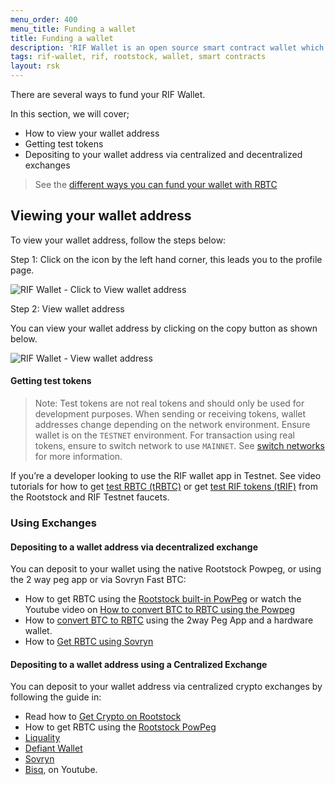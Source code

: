 ```yaml
---
menu_order: 400
menu_title: Funding a wallet
title: Funding a wallet
description: 'RIF Wallet is an open source smart contract wallet which enables businesses to create and deploy fully customizable on-chain wallets'
tags: rif-wallet, rif, rootstock, wallet, smart contracts
layout: rsk
---
```


There are several ways to fund your RIF Wallet.

In this section, we will cover;
* How to view your wallet address
* Getting test tokens
* Depositing to your wallet address via centralized and decentralized exchanges

> See the [different ways you can fund your wallet with RBTC](/guides/get-crypto-on-rsk/)

## Viewing your wallet address

To view your wallet address, follow the steps below:

Step 1: Click on the icon by the left hand corner, this leads you to the profile page.

<div class="image-container">
    <img src="/assets/img/rif-wallet/5-user-guide-view-wallet-address.jpg"  title="RIF Wallet - Click to View wallet address"/>
</div>

Step 2: View wallet address

You can view your wallet address by clicking on the copy button as shown below.

<div class="image-container">
    <img src="/assets/img/rif-wallet/5a-user-guide-view-wallet-address.jpg"  title="RIF Wallet - View wallet address"/>
</div>

#### Getting test tokens

> Note: Test tokens are not real tokens and should only be used for development purposes. When sending or receiving tokens, wallet addresses change depending on the network environment. Ensure wallet is on the `TESTNET` environment. For transaction using real tokens, ensure to switch network  to use `MAINNET`. See [switch networks](/rif/wallet/user-guide/switch-networks/) for more information.

If you’re a developer looking to use the RIF wallet app in Testnet. See video tutorials for how to get [test RBTC (tRBTC)](https://youtu.be/twfK8Rd5hak) or get [test RIF tokens (tRIF)](https://youtu.be/ttb8EOTWey8) from the Rootstock and RIF Testnet faucets.

### Using Exchanges

#### Depositing to a wallet address via decentralized exchange

You can deposit to your wallet using the native Rootstock Powpeg, or using the 2 way peg app or via Sovryn Fast BTC:

* How to get RBTC using the [Rootstock built-in PowPeg](/guides/get-crypto-on-rsk/powpeg-btc-rbtc/) or watch the Youtube video on [How to convert BTC to RBTC using the Powpeg](https://youtu.be/t4y6SXbGvWs)
* How to [convert BTC to RBTC](/guides/two-way-peg-app/getting-started/) using the 2way Peg App and a hardware wallet.
* How to [Get RBTC using Sovryn](https://www.youtube.com/watch?v=8ds2_9hzZYM&ab_channel=Rootstock)

#### Depositing to a wallet address using a Centralized Exchange

You can deposit to your wallet address via centralized crypto exchanges by following the guide in:

* Read how to [Get Crypto on Rootstock](/guides/get-crypto-on-rsk/) 
* How to get RBTC using the [Rootstock PowPeg](https://youtu.be/zNzSmkJmdU8) 
* [Liquality](https://youtu.be/qD1lODbCBqE)
* [Defiant Wallet](https://youtu.be/ptYfTMMA6DM)
* [Sovryn](https://youtu.be/8ds2_9hzZYM)
* [Bisq](https://youtu.be/EfNZIuK2I98), on Youtube.